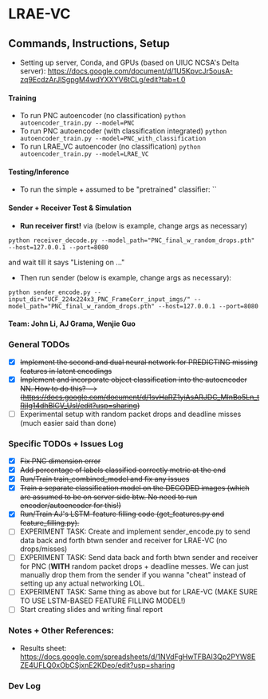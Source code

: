 # LRAE-VC

## Commands, Instructions, Setup
- Setting up server, Conda, and GPUs (based on UIUC NCSA's Delta server): https://docs.google.com/document/d/1U5KpvcJr5ousA-zq9EcdzArJlSgpgM4wdYXXYV6tCLg/edit?tab=t.0
#### Training
- To run PNC autoencoder (no classification) `python autoencoder_train.py --model=PNC`
- To run PNC autoencoder (with classification integrated) `python autoencoder_train.py --model=PNC_with_classification`
- To run LRAE_VC autoencoder (no classification) `python autoencoder_train.py --model=LRAE_VC`
#### Testing/Inference
- To run the simple + assumed to be "pretrained" classifier: ``
#### Sender + Receiver Test & Simulation
- **Run receiver first!** via (below is example, change args as necessary)
```
python receiver_decode.py --model_path="PNC_final_w_random_drops.pth" --host=127.0.0.1 --port=8080
```
and wait till it says "Listening on ..."
- Then run sender (below is example, change args as necessary):
```
python sender_encode.py --input_dir="UCF_224x224x3_PNC_FrameCorr_input_imgs/" --model_path="PNC_final_w_random_drops.pth" --host=127.0.0.1 --port=8080
```

#### Team: John Li, AJ Grama, Wenjie Guo

### General TODOs

- [x] ~~Implement the second and dual neural network for PREDICTING missing features in latent encodings~~
- [x] ~~Implement and incorporate object classification into the autoencoder NN. How to do this? --> (https://docs.google.com/document/d/1svHaRZ1yiAsARJDC_MInBo5Ln_tRjIg14dhBlCV_UsI/edit?usp=sharing)~~
- [ ] Experimental setup with random packet drops and deadline misses (much easier said than done)

### Specific TODOs + Issues Log
- [x] ~~Fix PNC dimension error~~
- [x] ~~Add percentage of labels classified correctly metric at the end~~
- [x] ~~Run/Train train_combined_model and fix any issues~~
- [x] ~~Train a separate classification model on the DECODED images (which are assumed to be on server side btw. No need to run encoder/autoencoder for this!)~~
- [x] ~~Run/Train AJ's LSTM-feature filling code (get_features.py and feature_filling.py).~~
- [ ] EXPERIMENT TASK: Create and implement sender_encode.py to send data back and forth btwn sender and receiver for LRAE-VC (no drops/misses)
- [ ] EXPERIMENT TASK: Send data back and forth btwn sender and receiver for PNC (**WITH** random packet drops + deadline messes. We can just manually drop them from the sender if you wanna "cheat" instead of setting up any actual networking LOL. 
- [ ] EXPERIMENT TASK: Same thing as above but for LRAE-VC (MAKE SURE TO USE LSTM-BASED FEATURE FILLING MODEL!)
- [ ] Start creating slides and writing final report 

### Notes + Other References:
- Results sheet: https://docs.google.com/spreadsheets/d/1NVdFgHwTFBAl3Qp2PYW8EZE4UFLQ0xObCSjxnE2KDeo/edit?usp=sharing

### Dev Log
